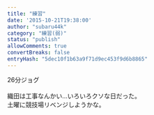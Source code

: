 ```yaml
---
title: "練習"
date: '2015-10-21T19:38:00'
author: "subaru44k"
category: "練習(弱)"
status: "publish"
allowComments: true
convertBreaks: false
entryHash: "5dec10f1b63a9f71d9ec453f9d6b8865"
---
```

26分ジョグ<br>
<br>
織田は工事なんかい…いろいろクソな日だった。<br>
土曜に競技場リベンジしようかな。

